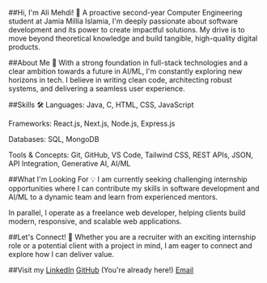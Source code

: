 ##Hi, I'm Ali Mehdi! 👋
A proactive second-year Computer Engineering student at Jamia Millia Islamia, I'm deeply passionate about software development and its power to create impactful solutions. My drive is to move beyond theoretical knowledge and build tangible, high-quality digital products.

##About Me 🚀
With a strong foundation in full-stack technologies and a clear ambition towards a future in AI/ML, I'm constantly exploring new horizons in tech. I believe in writing clean code, architecting robust systems, and delivering a seamless user experience.

##Skills 🛠️
Languages: Java, C, HTML, CSS, JavaScript

Frameworks: React.js, Next.js, Node.js, Express.js

Databases: SQL, MongoDB

Tools & Concepts: Git, GitHub, VS Code, Tailwind CSS, REST APIs, JSON, API Integration, Generative AI, AI/ML

##What I'm Looking For 💡
I am currently seeking challenging internship opportunities where I can contribute my skills in software development and AI/ML to a dynamic team and learn from experienced mentors.

In parallel, I operate as a freelance web developer, helping clients build modern, responsive, and scalable web applications.

##Let's Connect! 🤝
Whether you are a recruiter with an exciting internship role or a potential client with a project in mind, I am eager to connect and explore how I can deliver value.

##Visit my
[LinkedIn](http://www.linkedin.com/in/ali-mehdi-a53b802b9)
[GitHub](https://github.com/alimehdi32) (You're already here!)
[Email](alimehdi432faiz@gmail.com) 
<!---
alimehdi32/alimehdi32 is a ✨ special ✨ repository because its `README.md` (this file) appears on your GitHub profile.
You can click the Preview link to take a look at your changes.
--->
